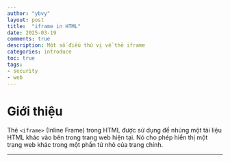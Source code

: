 ```yaml
---
author: "ybvy"
layout: post
title:  "iframe in HTML"
date: 2025-03-19
comments: true
description: Một số điều thú vị về thẻ iframe
categories: introduce
toc: true
tags: 
- security
- web
---
```


# Giới thiệu
Thẻ `<iframe>` (Inline Frame) trong HTML được sử dụng để nhúng một tài liệu HTML khác vào bên trong trang web hiện tại. Nó cho phép hiển thị một trang web khác trong một phần tử nhỏ của trang chính.

---
<script src="https://giscus.app/client.js"
        data-repo="ybvy/ybvy.github.io"
        data-repo-id="R_kgDONiHcVw"
        data-category="Announcements"
        data-category-id="DIC_kwDONiHcV84ClolG"
        data-mapping="pathname"
        data-strict="0"
        data-reactions-enabled="1"
        data-emit-metadata="0"
        data-input-position="bottom"
        data-theme="preferred_color_scheme"
        data-lang="vi"
        crossorigin="anonymous"
        async>
</script>